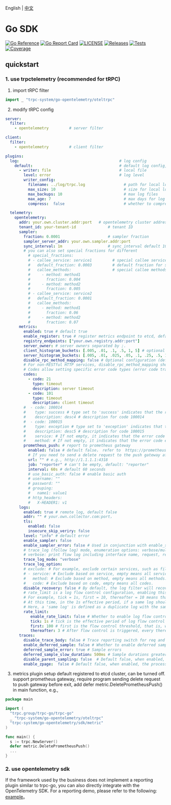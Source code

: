 English | [中文](README.zh_CN.md)

#  Go SDK

[![Go Reference](https://pkg.go.dev/badge/github.com/trpc-ecosystem/go-opentelemetry.svg)](https://pkg.go.dev/github.com/trpc-ecosystem/go-opentelemetry)
[![Go Report Card](https://goreportcard.com/badge/trpc.group/trpc-go/trpc-system/go-opentelemetry)](https://goreportcard.com/report/trpc.group/trpc-go/trpc-system/go-opentelemetry)
[![LICENSE](https://img.shields.io/badge/license-Apache--2.0-green.svg)](https://github.com/trpc-ecosystem/go-opentelemetry/blob/main/LICENSE)
[![Releases](https://img.shields.io/github/release/trpc-ecosystem/go-opentelemetry.svg?style=flat-square)](https://github.com/trpc-ecosystem/go-opentelemetry/releases)
[![Tests](https://github.com/trpc-ecosystem/go-opentelemetry/actions/workflows/prc.yml/badge.svg)](https://github.com/trpc-ecosystem/go-opentelemetry/actions/workflows/prc.yml)
[![Coverage](https://codecov.io/gh/trpc-ecosystem/go-opentelemetry/branch/main/graph/badge.svg)](https://app.codecov.io/gh/trpc-ecosystem/go-opentelemetry/tree/main)

## quickstart

### 1. use trpctelemetry (recommended for tRPC)

1. import tRPC filter

```go
import _ "trpc-system/go-opentelemetry/oteltrpc"
```

2. modify tRPC config

```yaml
server:
  filter:
    - opentelemetry         # server filter

client:
  filter:
    - opentelemetry         # client filter

plugins:
  log:                                            # log config
    default:                                      # default log config, support multiple log configs
      - writer: file                              # local file
        level: error                              # log level
        writer_config:
          filename: ../log/trpc.log                 # path for local log file
          max_size: 10                              # size for local log file: MB
          max_backups: 10                           # max log files
          max_age: 7                                # max days for log files 
          compress:  false                          # whether to compress log files

  telemetry:
    opentelemetry:
      addr: your.own.cluster.addr:port   # opentelemetry cluster address
      tenant_id: your-tenant-id              # tenant ID
      sampler:
        fraction: 0.0001                     # sampler fraction 
        sampler_server_addr: your.own.sampler.addr:port
        sync_interval: 1m                    # sync_interval default 10s
        # you can also set special fractions for different
          # special_fractions:
          # - callee_service: service1         # special callee service
          #   default_fraction: 0.0003         # default fraction for service1
          #   callee_methods:                  # special callee methods 
          #     - method: method1
          #       fraction: 0.004
          #     - method: method2
          #       fraction: 0.005
          # - callee_service: service2
          #   default_fraction: 0.0001
          #   callee_methods:
          #     - method: method1
          #       fraction: 0.06
          #     - method: method2
          #       fraction: 0.07
      metrics:
        enabled: true # default true
        enable_register: true # register metrics endpoint to etcd, default true
        registry_endpoints: ["your.own.registry.addr:port"]
        server_owner: # server owners separated by ;.
        client_histogram_buckets: [.005, .01, .1, .5, 1, 5] # optional config for client histogram buckets(Requires incrementing values, with a maximum length of 10 elements, and the data type should be float64.）
        server_histogram_buckets: [.005, .01, .025, .05, .1, .25, .5, 1, 5] # optional config for server histogram buckets(Requires incrementing values, with a maximum length of 10 elements, and the data type should be float64.）
        disable_rpc_method_mapping: false # Optional configuration (default false). When set to true, the original interface name will be reported as-is when reporting metrics.
        # For non-RESTful HTTP services, disable_rpc_method_mapping should be set to true, while for RESTful services, it should be set to false, and metric.RegisterMethodMapping should be used to register the path and pattern mapping relationship to avoid high cardinality issues.
        # Codes allow setting specific error code types (error code translation) for calculating error rate/timeout rate/success rate and displaying error code descriptions on dashboards. 
        codes:
          - code: 21
            type: timeout
            description: server timeout
          - code: 101
            type: timeout
            description: client timeout
        #  - code: 100014
        #    type: success # type set to 'success' indicates that the return code 100014 (regardless of whether it's a caller or callee) will be counted as successful. It does not differentiate between caller and callee. If you are concerned about error code conflicts, you can set 'service' and 'method' to restrict the effective service and method.
        #    description: desc4 # description for code 100014
        #  - code: 100015
        #    type: exception # type set to 'exception' indicates that the return code 100015 is an exceptional error code. You can set more detailed description information in the 'description' field.
        #    description: desc5 # description for code 100015
        #    service: # If not empty, it indicates that the error code exception only matches a specific service (regardless of whether it's a caller or callee). If empty, it applies to all services.
        #    method: # If not empty, it indicates that the error code exception only matches a specific method (regardless of whether it's a caller or callee). If empty, it applies to all methods.
        prometheus_push: # report to prometheus gateway
          enabled: false # default false， refer to  https://prometheus.io/docs/practices/pushing/#should-i-be-using-the-pushgateway
          # If you need to send a delete request to the push gateway after the program exits, add 'defer metric.DeletePrometheusPush()' after 'trpc.NewServer()' in the main() function. For more details, see https://trpc-system/go-opentelemetry#4-metrcs-plugin-configuration.
          url: "" # e.g., http://1.1.1.1:4318
          job: "reporter" # can't be empty, default: "reporter"
          interval: 60s # default 60 seconds
          # use_basic_auth: false # enable basic auth
          # username: ""
          # password: ""
          # grouping:
          #   name1: value1
          # http_headers:
          #   X-HEADER1: v1
      logs:
        enabled: true # remote log, default false 
        addr: "" # your.own.collector.com:port，
        tls:
          enabled: false
          insecure_skip_veriry: false
        level: "info" # default error
        enable_sampler: false
        enable_sampler_error: false # Used in conjunction with enable_sampler, for unsampled requests, if the log level is higher than error, reporting will also be triggered.
        # trace_log (follow log) mode, enumeration options: verbose/multiline/disable 
        # verbose: print flow log including interface name, request, response, and duration at DEBUG level. multiline: beautify print in multiple lines. disable: do not print, default is not printed.
        trace_log_mode: "verbose"
        trace_log_option:
        # exclude: # For example, exclude certain services, such as file upload and download services that do not focus on the packet body. 
        # - service: # Exclude based on service, empty means all services. 
        #   method: # Exclude based on method, empty means all methods.
        #   code: # Exclude based on code, empty means all codes.
        disable_recovery: false # By default, the log filter will recover from panics, print logs, and report metrics.
        # rate_limit is a log flow control configuration, enabling this configuration can reduce the printing of duplicate logs
        # For example, tick = 1s, first = 10, thereafter = 10 means that if the same log is printed more than 10 times within 1 second, then the same log will be printed again every 10 logs
        # At this time, in the 1s effective period, if a same log should be printed 100 times, the actual number of uploaded logs is 19
        # Here, a 'same log' is defined as a duplicate log with the same content and level. Note that this does not include the fields of the log. If the fields are different but the content and level are the same, they are also considered as the 'same log'.
        rate_limit:
           enable_rate_limit: false # Whether to enable log flow control configuration. If enabled, please configure tick, first, and thereafter according to business requirements.
           tick: 1s # tick is the effective period of log flow control (that is, starting from the printing of a log, regardless of whether flow control is triggered or not, the counter for the same log will be reset to zero and counting will restart after the tick time)
           first: 100 # first is the flow control threshold, that is, when the same log reaches the first number of occurrences, flow control is triggered
           thereafter: 3 # After flow control is triggered, every thereafter occurrences of the same log will output one log
      traces:
        disable_trace_body: false # Trace reporting switch for req and rsp, true: disable reporting to improve performance, false: report, report by default
        enable_deferred_sample: false # Whether to enable deferred sampling after the span ends, additionally reporting errors/high latency. Default: disable
        deferred_sample_error: true # Sample errors
        deferred_sample_slow_duration: 500ms # Sample durations greater than the specified value
        disable_parent_sampling: false  # Default false, when enabled, the upstream sampling result will not be used
        enable_zpage:  false # Default false, when enabled, the processor exports span locally and can be viewed at /debug/tracez
```

3. metrics plugin setup
default registered to etcd cluster, can be turned off.
support prometheus gateway, require program sending delete request to push gateway before exit, add defer metric.DeletePrometheusPush() in main function, e.g.,
```go
package main

import (
  "trpc.group/trpc-go/trpc-go"
  _ "trpc-system/go-opentelemetry/oteltrpc"
  "trpc-system/go-opentelemetry/sdk/metric"
)

func main() {
  s := trpc.NewServer()
  defer metric.DeletePrometheusPush()
  ...
}
```


### 2. use opentelemetry sdk

If the framework used by the business does not implement a reporting plugin similar to trpc-go, you can also directly integrate with the OpenTelemetry SDK. For a reporting demo, please refer to the following: [example](./example)。
